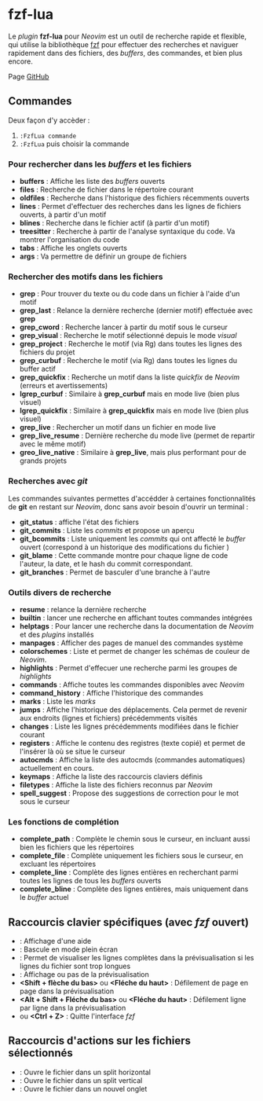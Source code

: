 # fzf-lua

Le *plugin* **fzf-lua** pour *Neovim* est un outil de recherche rapide et flexible, qui utilise la bibliothèque [fzf](https://github.com/junegunn/fzf) pour effectuer des recherches et naviguer rapidement dans des fichiers, des *buffers*, des commandes, et bien plus encore.

Page [GitHub](https://github.com/ibhagwan/fzf-lua)


## Commandes 

Deux façon d'y accèder :
1. `:FzfLua commande`
2. `:FzfLua` puis choisir la commande

### Pour rechercher dans les *buffers* et les fichiers

- **buffers** : Affiche les liste des *buffers* ouverts
- **files** : Recherche de fichier dans le répertoire courant
- **oldfiles** : Recherche dans l'historique des fichiers récemments ouverts
- **lines** : Permet d'effectuer des recherches dans les lignes de fichiers ouverts, à partir d'un motif
- **blines** : Recherche dans le fichier actif (à partir d'un motif)
- **treesitter** : Recherche à partir de l'analyse syntaxique du code. Va montrer l'organisation du code
- **tabs** : Affiche les onglets ouverts
- **args** : Va permettre de définir un groupe de fichiers

### Rechercher des motifs dans les fichiers

- **grep** : Pour trouver du texte ou du code dans un fichier à l'aide d'un motif
- **grep_last** : Relance la dernière recherche (dernier motif) effectuée avec **grep**
- **grep_cword** : Recherche lancer à partir du motif sous le curseur
- **grep_visual** : Recherche le motif sélectionné depuis le mode *visual*
- **grep_project** : Recherche le motif (via Rg) dans toutes les lignes des fichiers du projet
- **grep_curbuf** : Recherche le motif (via Rg) dans toutes les lignes du buffer actif
- **grep_quickfix** : Recherche un motif dans la liste *quickfix* de *Neovim* (erreurs et avertissements)
- **lgrep_curbuf** : Similaire à **grep_curbuf** mais en mode live (bien plus visuel)
- **lgrep_quickfix** : Similaire à **grep_quickfix** mais en mode live (bien plus visuel)
- **grep_live** : Rechercher un motif dans un fichier en mode live
- **grep_live_resume** : Dernière recherche du mode live (permet de repartir avec le même motif)
- **greo_live_native** : Similaire à **grep_live**, mais plus performant pour de grands projets

### Recherches avec *git*
Les commandes suivantes permettes d'accédder à certaines fonctionnalités de **git** en restant sur *Neovim*, donc sans avoir besoin d'ouvrir un terminal :

- **git_status** : affiche l'état des fichiers
- **git_commits** : Liste les *commits* et propose un aperçu
- **git_bcommits** : Liste uniquement les *commits* qui ont affecté le *buffer* ouvert (correspond à un historique des modifications du fichier )
- **git_blame** : Cette commande montre pour chaque ligne de code l'auteur, la date, et le hash du commit correspondant.
- **git_branches** : Permet de basculer d'une branche à l'autre

### Outils divers de recherche

- **resume** : relance la dernière recherche
- **builtin** : lancer une recherche en affichant toutes commandes intégrées
- **helptags** : Pour lancer une recherche dans la documentation de *Neovim* et des *plugins* installés
- **manpages** : Afficher des pages de manuel des commandes système
- **colorschemes** : Liste et permet de changer les schémas de couleur de *Neovim*.
- **highlights** : Permet d'effecuer une recherche parmi les groupes de *highlights*
- **commands** : Affiche toutes les commandes disponibles avec *Neovim*
- **command_history** : Affiche l'historique des commandes
- **marks** : Liste les *marks*
- **jumps** : Affiche l'historique des déplacements. Cela permet de revenir aux endroits (lignes et fichiers) précédemments visités
- **changes** : Liste les lignes précédemments modifiées dans le fichier courant
- **registers** : Affiche le contenu des registres (texte copié) et permet de l'insérer là où se situe le curseur
- **autocmds** : Affiche la liste des autocmds (commandes automatiques) actuellement en cours.
- **keymaps** : Affiche la liste des raccourcis claviers définis
- **filetypes** : Affiche la liste des fichiers reconnus par *Neovim*
- **spell_suggest** : Propose des suggestions de correction pour le mot sous le curseur

### Les fonctions de complétion

- **complete_path** : Complète le chemin sous le curseur, en incluant aussi bien les fichiers que les répertoires
- **complete_file** : Complète uniquement les fichiers sous le curseur, en excluant les répertoires
- **complete_line** : Complète des lignes entières en recherchant parmi toutes les lignes de tous les *buffers* ouverts
- **complete_bline** : Complète des lignes entières, mais uniquement dans le *buffer* actuel

## Raccourcis clavier spécifiques (avec *fzf* ouvert)

- **<F1>** : Affichage d'une aide
- **<F2>** : Bascule en mode plein écran
- **<F3>** : Permet de visualiser les lignes complètes dans la prévisualisation si les lignes du fichier sont trop longues
- **<F4>** : Affichage ou pas de la prévisualisation
- **<Shift + flèche du bas>** ou **<Fléche du haut>** : Défilement de page en page dans la prévisualisation
- **<Alt + Shift + Fléche du bas>** ou **<Fléche du haut>** : Défilement ligne par ligne dans la prévisualisation
- **<Esc>** ou **<Ctrl + Z>** : Quitte l'interface *fzf*

## Raccourcis d'actions sur les fichiers sélectionnés

- **<Ctrl-S>** : Ouvre le fichier dans un split horizontal
- **<Ctrl-V>** : Ouvre le fichier dans un split vertical
- **<Ctrl-T>** : Ouvre le fichier dans un nouvel onglet

